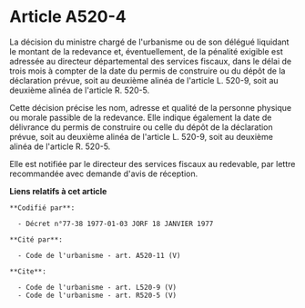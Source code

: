 # Article A520-4

La décision du ministre chargé de l'urbanisme ou de son délégué liquidant le montant de la redevance et, éventuellement, de
la pénalité exigible est adressée au directeur départemental des services fiscaux, dans le délai de trois mois à compter de
la date du permis de construire ou du dépôt de la déclaration prévue, soit au deuxième alinéa de l'article L. 520-9, soit au
deuxième alinéa de l'article R. 520-5. 

Cette décision précise les nom, adresse et qualité de la personne physique ou morale passible de la redevance. Elle indique
également la date de délivrance du permis de construire ou celle du dépôt de la déclaration prévue, soit au deuxième alinéa
de l'article L. 520-9, soit au deuxième alinéa de l'article R. 520-5. 

Elle est notifiée par le directeur des services fiscaux au redevable, par lettre recommandée avec demande d'avis de
réception.

**Liens relatifs à cet article**

	**Codifié par**:

	  - Décret n°77-38 1977-01-03 JORF 18 JANVIER 1977

	**Cité par**:

	  - Code de l'urbanisme - art. A520-11 (V)

	**Cite**:

	  - Code de l'urbanisme - art. L520-9 (V)
	  - Code de l'urbanisme - art. R520-5 (V)

